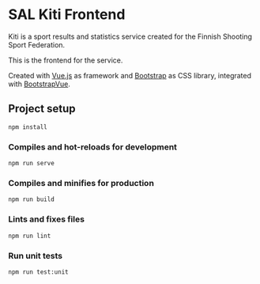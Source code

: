 # SAL Kiti Frontend
Kiti is a sport results and statistics service created for the Finnish Shooting Sport Federation.

This is the frontend for the service.

Created with [Vue.js](https://vuejs.org/) as framework and [Bootstrap](https://getbootstrap.com/) as CSS library,
integrated with [BootstrapVue](https://bootstrap-vue.js.org/).

## Project setup
```
npm install
```

### Compiles and hot-reloads for development
```
npm run serve
```

### Compiles and minifies for production
```
npm run build
```

### Lints and fixes files
```
npm run lint
```

### Run unit tests
```
npm run test:unit
```
